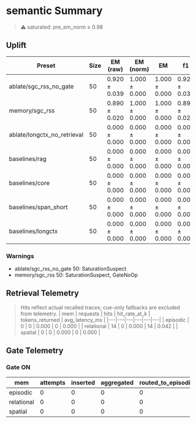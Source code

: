 # semantic Summary

> ⚠️ saturated: pre_em_norm ≥ 0.98

## Uplift
| Preset | Size | EM (raw) | EM (norm) | EM | f1 | overlong | format_violation | generated_tokens | input_tokens | latency_ms_mean | refusal_rate | rss_mb | store_size | time_ms_per_100 | total_tokens | ⚠️ |
|---|---|---|---|---|---|---|---|---|---|---|---|---|---|---|---|---|
| ablate/sgc_rss_no_gate | 50 | 0.920 ± 0.039 | 1.000 ± 0.000 | 1.000 ± 0.000 | 0.920 ± 0.039 | 0.000 ± 0.000 | 0.080 ± 0.039 | 115.000 ± 3.920 | 3150.000 ± 0.000 | 84.812 ± 1.930 | 0.000 ± 0.000 | 1698.826 ± 2.546 | 1.000 ± 0.000 | 129.931 ± 2.801 | 3265.000 ± 3.920 | ⚠️ SaturationSuspect |
| memory/sgc_rss | 50 | 0.890 ± 0.020 | 1.000 ± 0.000 | 1.000 ± 0.000 | 0.890 ± 0.020 | 0.000 ± 0.000 | 0.110 ± 0.020 | 116.500 ± 0.980 | 3150.000 ± 0.000 | 84.038 ± 3.522 | 0.000 ± 0.000 | 1765.422 ± 10.803 | 1.000 ± 0.000 | 128.684 ± 5.437 | 3266.500 ± 0.980 | ⚠️ SaturationSuspect, GateNoOp |
| ablate/longctx_no_retrieval | 50 | 0.000 ± 0.000 | 0.000 ± 0.000 | 0.000 ± 0.000 | 0.000 ± 0.000 | 0.000 ± 0.000 | 0.000 ± 0.000 | 111.500 ± 0.980 | 3300.000 ± 0.000 | 99.352 ± 5.483 | 0.000 ± 0.000 | 1808.086 ± 69.029 | 0.000 ± 0.000 | 145.660 ± 7.994 | 3411.500 ± 0.980 |  |
| baselines/rag | 50 | 0.000 ± 0.000 | 0.000 ± 0.000 | 0.000 ± 0.000 | 0.000 ± 0.000 | 0.000 ± 0.000 | 0.000 ± 0.000 | 114.500 ± 2.940 | 3150.000 ± 0.000 | 83.828 ± 1.145 | 0.000 ± 0.000 | 2068.744 ± 2.867 | 0.000 ± 0.000 | 128.453 ± 1.637 | 3264.500 ± 2.940 |  |
| baselines/core | 50 | 0.000 ± 0.000 | 0.000 ± 0.000 | 0.000 ± 0.000 | 0.000 ± 0.000 | 0.000 ± 0.000 | 0.000 ± 0.000 | 114.500 ± 0.980 | 3150.000 ± 0.000 | 84.138 ± 1.040 | 0.000 ± 0.000 | 2187.127 ± 231.743 | 0.000 ± 0.000 | 128.925 ± 1.555 | 3264.500 ± 0.980 |  |
| baselines/span_short | 50 | 0.000 ± 0.000 | 0.000 ± 0.000 | 0.000 ± 0.000 | 0.000 ± 0.000 | 0.000 ± 0.000 | 0.000 ± 0.000 | 114.000 ± 1.960 | 3150.000 ± 0.000 | 83.558 ± 0.187 | 0.000 ± 0.000 | 2063.248 ± 0.509 | 0.000 ± 0.000 | 128.066 ± 0.201 | 3264.000 ± 1.960 |  |
| baselines/longctx | 50 | 0.000 ± 0.000 | 0.000 ± 0.000 | 0.000 ± 0.000 | 0.000 ± 0.000 | 0.000 ± 0.000 | 0.000 ± 0.000 | 111.000 ± 1.960 | 3300.000 ± 0.000 | 96.227 ± 0.893 | 0.000 ± 0.000 | 3747.248 ± 3289.542 | 0.000 ± 0.000 | 141.111 ± 1.232 | 3411.000 ± 1.960 |  |

### Warnings
- ablate/sgc_rss_no_gate 50: SaturationSuspect
- memory/sgc_rss 50: SaturationSuspect, GateNoOp

## Retrieval Telemetry
> Hits reflect actual recalled traces; cue-only fallbacks are excluded from telemetry.
| mem | requests | hits | hit_rate_at_k | tokens_returned | avg_latency_ms |
|---|---|---|---|---|---|
| episodic | 0 | 0 | 0.000 | 0 | 0.000 |
| relational | 14 | 0 | 0.000 | 14 | 0.042 |
| spatial | 0 | 0 | 0.000 | 0 | 0.000 |

## Gate Telemetry
### Gate ON
| mem | attempts | inserted | aggregated | routed_to_episodic | blocked_new_edges |
|---|---|---|---|---|---|
| episodic | 0 | 0 | 0 | 0 | 0 |
| relational | 0 | 0 | 0 | 0 | 0 |
| spatial | 0 | 0 | 0 | 0 | 0 |
